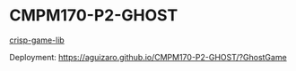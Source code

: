 # CMPM170-P2-GHOST
[crisp-game-lib](https://github.com/abagames/crisp-game-lib)

Deployment: https://aguizaro.github.io/CMPM170-P2-GHOST/?GhostGame
